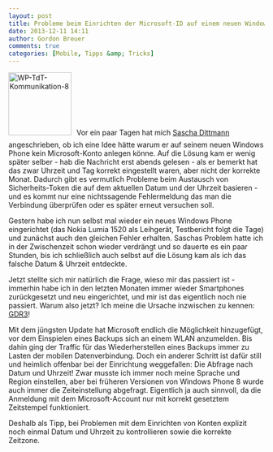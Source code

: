 ```yaml
---
layout: post
title: Probleme beim Einrichten der Microsoft-ID auf einem neuen Windows Phone
date: 2013-12-11 14:11
author: Gordon Breuer
comments: true
categories: [Mobile, Tipps &amp; Tricks]
---
```

<img class="alignleft size-full wp-image-6810" style="margin-right:10px; margin-bottom:10px;" alt="WP-TdT-Kommunikation-8" src="http://anheledirwp.blob.core.windows.net/wordpress/2013/10/WP-TdT-Kommunikation-8.png" width="124" height="124" />Vor ein paar Tagen hat mich <a title="Blog von Sascha Dittmann" href="http://www.sascha-dittmann.de/">Sascha Dittmann</a> angeschrieben, ob ich eine Idee hätte warum er auf seinem neuen Windows Phone kein Microsoft-Konto anlegen könne. Auf die Lösung kam er wenig später selber - hab die Nachricht erst abends gelesen - als er bemerkt hat das zwar Uhrzeit und Tag korrekt eingestellt waren, aber nicht der korrekte Monat. Dadurch gibt es vermutlich Probleme beim Austausch von Sicherheits-Token die auf dem aktuellen Datum und der Uhrzeit basieren - und es kommt nur eine nichtssagende Fehlermeldung das man die Verbindung überprüfen oder es später erneut versuchen soll.

Gestern habe ich nun selbst mal wieder ein neues Windows Phone eingerichtet (das Nokia Lumia 1520 als Leihgerät, Testbericht folgt die Tage) und zunächst auch den gleichen Fehler erhalten. Saschas Problem hatte ich in der Zwischenzeit schon wieder verdrängt und so dauerte es ein paar Stunden, bis ich schließlich auch selbst auf die Lösung kam als ich das falsche Datum &amp; Uhrzeit entdeckte.

Jetzt stellte sich mir natürlich die Frage, wieso mir das passiert ist - immerhin habe ich in den letzten Monaten immer wieder Smartphones zurückgesetzt und neu eingerichtet, und mir ist das eigentlich noch nie passiert. Warum also jetzt? Ich meine die Ursache inzwischen zu kennen: <a title="Windows Phone Preview für Entwickler verfügbar" href="http://gordon-breuer.de/2013/10/windows-phone-preview-fuer-entwickler-verfuegbar/">GDR3</a>!

Mit dem jüngsten Update hat Microsoft endlich die Möglichkeit hinzugefügt, vor dem Einspielen eines Backups sich an einem WLAN anzumelden. Bis dahin ging der Traffic für das Wiederherstellen eines Backups immer zu Lasten der mobilen Datenverbindung. Doch ein anderer Schritt ist dafür still und heimlich offenbar bei der Einrichtung weggefallen: Die Abfrage nach Datum und Uhrzeit! Zwar musste ich immer noch meine Sprache und Region einstellen, aber bei früheren Versionen von Windows Phone 8 wurde auch immer die Zeiteinstellung abgefragt. Eigentlich ja auch sinnvoll, da die Anmeldung mit dem Microsoft-Account nur mit korrekt gesetztem Zeitstempel funktioniert.

Deshalb als Tipp, bei Problemen mit dem Einrichten von Konten explizit noch einmal Datum und Uhrzeit zu kontrollieren sowie die korrekte Zeitzone.
